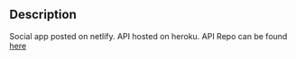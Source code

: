 ## Description

Social app posted on netlify. API hosted on heroku.
API Repo can be found [here]('https://github.com/Munkhtur/merng-server')
